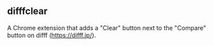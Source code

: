 ## difffclear

A Chrome extension that adds a "Clear" button next to the "Compare" button on difff (https://difff.jp/).